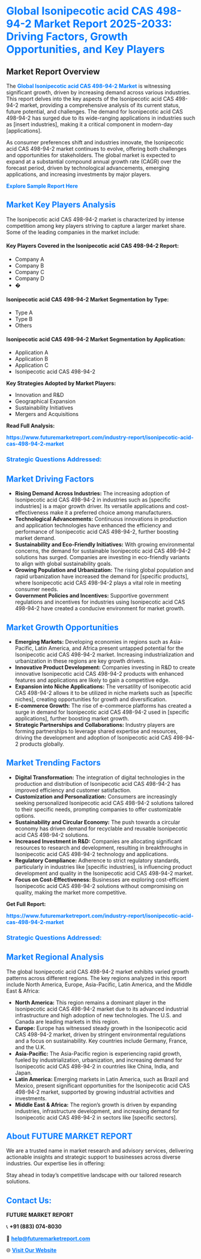 <h1 style="color: #007BFF;">Global Isonipecotic acid CAS 498-94-2 Market Report 2025-2033: Driving Factors, Growth Opportunities, and Key Players</h1>

<section id="overview">
<h2>Market Report Overview</h2>
<p>The <a href="https://www.futuremarketreport.com/industry-report/isonipecotic-acid-cas-498-94-2-market" style="color: #007BFF; text-decoration: none;"><strong>Global Isonipecotic acid CAS 498-94-2 Market</strong></a> is witnessing significant growth, driven by increasing demand across various industries. This report delves into the key aspects of the Isonipecotic acid CAS 498-94-2 market, providing a comprehensive analysis of its current status, future potential, and challenges. The demand for Isonipecotic acid CAS 498-94-2 has surged due to its wide-ranging applications in industries such as [insert industries], making it a critical component in modern-day [applications].</p>
<p>As consumer preferences shift and industries innovate, the Isonipecotic acid CAS 498-94-2 market continues to evolve, offering both challenges and opportunities for stakeholders. The global market is expected to expand at a substantial compound annual growth rate (CAGR) over the forecast period, driven by technological advancements, emerging applications, and increasing investments by major players.</p>
</section>

<section id="overview">
<p><a href="https://www.futuremarketreport.com/request-sample/reportId=111432" style="color: #007BFF; text-decoration: none;"><strong>Explore Sample Report Here</strong></a></p>
</section>

<section id="key-players">
<h2 style="color: #007BFF;">Market Key Players Analysis</h2>
<p>The Isonipecotic acid CAS 498-94-2 market is characterized by intense competition among key players striving to capture a larger market share. Some of the leading companies in the market include:</p>
<h4>Key Players Covered in the Isonipecotic acid CAS 498-94-2 Report:</h4>
<ul><li>Company A</li><li>Company B</li><li>Company C</li><li>Company D</li><li>�</li></ul>
<h4>Isonipecotic acid CAS 498-94-2 Market Segmentation by Type:</h4>
<ul><li>Type A</li><li>Type B</li><li>Others</li></ul>

<h4>Isonipecotic acid CAS 498-94-2 Market Segmentation by Application:</h4>
<ul><li>Application A</li><li>Application B</li><li>Application C</li><li>Isonipecotic acid CAS 498-94-2</li></ul>
<p><strong>Key Strategies Adopted by Market Players:</strong></p>
<ul>
<li>Innovation and R&D</li>
<li>Geographical Expansion</li>
<li>Sustainability Initiatives</li>
<li>Mergers and Acquisitions</li>
</ul>
</section>

<section>
<p><strong>Read Full Analysis: </strong></p><a href="https://www.futuremarketreport.com/industry-report/isonipecotic-acid-cas-498-94-2-market" style="color: #007BFF; text-decoration: none;"><strong>https://www.futuremarketreport.com/industry-report/isonipecotic-acid-cas-498-94-2-market</strong></a>
<h3 style="color: #007BFF;">Strategic Questions Addressed:</h3>
</section>

<section id="driving-factors">
<h2 style="color: #007BFF;">Market Driving Factors</h2>
<ul>
<li><strong>Rising Demand Across Industries:</strong> The increasing adoption of Isonipecotic acid CAS 498-94-2 in industries such as [specific industries] is a major growth driver. Its versatile applications and cost-effectiveness make it a preferred choice among manufacturers.</li>
<li><strong>Technological Advancements:</strong> Continuous innovations in production and application technologies have enhanced the efficiency and performance of Isonipecotic acid CAS 498-94-2, further boosting market demand.</li>
<li><strong>Sustainability and Eco-Friendly Initiatives:</strong> With growing environmental concerns, the demand for sustainable Isonipecotic acid CAS 498-94-2 solutions has surged. Companies are investing in eco-friendly variants to align with global sustainability goals.</li>
<li><strong>Growing Population and Urbanization:</strong> The rising global population and rapid urbanization have increased the demand for [specific products], where Isonipecotic acid CAS 498-94-2 plays a vital role in meeting consumer needs.</li>
<li><strong>Government Policies and Incentives:</strong> Supportive government regulations and incentives for industries using Isonipecotic acid CAS 498-94-2 have created a conducive environment for market growth.</li>
</ul>
</section>

<section id="growth-opportunities">
<h2 style="color: #007BFF;">Market Growth Opportunities</h2>
<ul>
<li><strong>Emerging Markets:</strong> Developing economies in regions such as Asia-Pacific, Latin America, and Africa present untapped potential for the Isonipecotic acid CAS 498-94-2 market. Increasing industrialization and urbanization in these regions are key growth drivers.</li>
<li><strong>Innovative Product Development:</strong> Companies investing in R&D to create innovative Isonipecotic acid CAS 498-94-2 products with enhanced features and applications are likely to gain a competitive edge.</li>
<li><strong>Expansion into Niche Applications:</strong> The versatility of Isonipecotic acid CAS 498-94-2 allows it to be utilized in niche markets such as [specific niches], creating opportunities for growth and diversification.</li>
<li><strong>E-commerce Growth:</strong> The rise of e-commerce platforms has created a surge in demand for Isonipecotic acid CAS 498-94-2 used in [specific applications], further boosting market growth.</li>
<li><strong>Strategic Partnerships and Collaborations:</strong> Industry players are forming partnerships to leverage shared expertise and resources, driving the development and adoption of Isonipecotic acid CAS 498-94-2 products globally.</li>
</ul>
</section>

<section id="trending-factors">
<h2 style="color: #007BFF;">Market Trending Factors</h2>
<ul>
<li><strong>Digital Transformation:</strong> The integration of digital technologies in the production and distribution of Isonipecotic acid CAS 498-94-2 has improved efficiency and customer satisfaction.</li>
<li><strong>Customization and Personalization:</strong> Consumers are increasingly seeking personalized Isonipecotic acid CAS 498-94-2 solutions tailored to their specific needs, prompting companies to offer customizable options.</li>
<li><strong>Sustainability and Circular Economy:</strong> The push towards a circular economy has driven demand for recyclable and reusable Isonipecotic acid CAS 498-94-2 solutions.</li>
<li><strong>Increased Investment in R&D:</strong> Companies are allocating significant resources to research and development, resulting in breakthroughs in Isonipecotic acid CAS 498-94-2 technology and applications.</li>
<li><strong>Regulatory Compliance:</strong> Adherence to strict regulatory standards, particularly in industries like [specific industries], is influencing product development and quality in the Isonipecotic acid CAS 498-94-2 market.</li>
<li><strong>Focus on Cost-Effectiveness:</strong> Businesses are exploring cost-efficient Isonipecotic acid CAS 498-94-2 solutions without compromising on quality, making the market more competitive.</li>
</ul>
</section>

<section>
<p><strong>Get Full Report: </strong></p><a href="https://www.futuremarketreport.com/industry-report/isonipecotic-acid-cas-498-94-2-market" style="color: #007BFF; text-decoration: none;"><strong>https://www.futuremarketreport.com/industry-report/isonipecotic-acid-cas-498-94-2-market</strong></a>
<h3 style="color: #007BFF;">Strategic Questions Addressed:</h3>
</section>


<section id="regional-analysis">
<h2 style="color: #007BFF;">Market Regional Analysis</h2>
<p>The global Isonipecotic acid CAS 498-94-2 market exhibits varied growth patterns across different regions. The key regions analyzed in this report include North America, Europe, Asia-Pacific, Latin America, and the Middle East & Africa:</p>
<ul>
<li><strong>North America:</strong> This region remains a dominant player in the Isonipecotic acid CAS 498-94-2 market due to its advanced industrial infrastructure and high adoption of new technologies. The U.S. and Canada are leading markets in this region.</li>
<li><strong>Europe:</strong> Europe has witnessed steady growth in the Isonipecotic acid CAS 498-94-2 market, driven by stringent environmental regulations and a focus on sustainability. Key countries include Germany, France, and the U.K.</li>
<li><strong>Asia-Pacific:</strong> The Asia-Pacific region is experiencing rapid growth, fueled by industrialization, urbanization, and increasing demand for Isonipecotic acid CAS 498-94-2 in countries like China, India, and Japan.</li>
<li><strong>Latin America:</strong> Emerging markets in Latin America, such as Brazil and Mexico, present significant opportunities for the Isonipecotic acid CAS 498-94-2 market, supported by growing industrial activities and investments.</li>
<li><strong>Middle East & Africa:</strong> The region’s growth is driven by expanding industries, infrastructure development, and increasing demand for Isonipecotic acid CAS 498-94-2 in sectors like [specific sectors].</li>
</ul>
</section>

<footer>
<h2 style="color: #007BFF;">About FUTURE MARKET REPORT</h2>
<p>We are a trusted name in market research and advisory services, delivering actionable insights and strategic support to businesses across diverse industries. Our expertise lies in offering:</p>

<p>Stay ahead in today’s competitive landscape with our tailored research solutions.</p>

<h2 style="color: #007BFF;">Contact Us:</h2>
<p><strong>FUTURE MARKET REPORT</strong></p>
<p>📞 <strong>+91 (883) 074-8030</strong></p>
<p>📧 <strong><a href="mailto:help@futuremarketreport.com" style="color: #007BFF;">help@futuremarketreport.com</a></strong></p>
<p>🌐 <strong><a href="https://www.futuremarketreport.com/" style="color: #007BFF;">Visit Our Website</a></strong></p>
</footer>